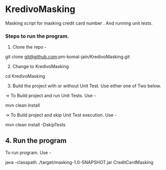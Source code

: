 # KredivoMasking
Masking script for masking credit card number . And running unit tests.


### Steps to run the program.

1. Clone the repo - 

git clone git@github.com:pm-komal-jain/KredivoMasking.git

2. Change to KredivoMasking

cd KredivoMasking

3. Build the project with or without Unit Test. Use either one of Two below.

-> To Build project and run Unit Tests.  Use - 

mvn clean install

-> To Build project and skip Unit Test execution. Use -

mvn clean install -DskipTests

## 4. Run the program
To run program. Use -

 java -classpath ./target/masking-1.0-SNAPSHOT.jar CreditCardMasking

